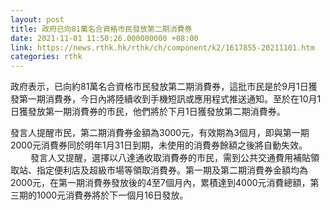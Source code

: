 ```yaml
---
layout: post
title: 政府已向81萬名合資格市民發放第二期消費券
date: 2021-11-01 11:50:26.000000000 +08:00
link: https://news.rthk.hk/rthk/ch/component/k2/1617855-20211101.htm
categories: rthk
---
```


政府表示，已向約81萬名合資格市民發放第二期消費券，這批市民是於9月1日獲發第一期消費券，今日內將陸續收到手機短訊或應用程式推送通知。至於在10月1日獲發放第一期消費券的市民，他們將於下月1日獲發放第二期消費券。

發言人提醒市民，第二期消費券金額為3000元，有效期為3個月，即與第一期2000元消費券同於明年1月31日到期，未使用的消費券餘額之後將自動失效。
　　 
發言人又提醒，選擇以八達通收取消費券的市民，需到公共交通費用補貼領取站、指定便利店及超級市場等領取消費券。第一期及第二期消費券金額均為2000元，在第一期消費券發放後的4至7個月內，累積達到4000元消費總額，第三期的1000元消費券將於下一個月16日發放。
